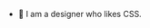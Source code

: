 - 👀 I am a designer who likes CSS.

<!---
cookievscupcake/cookievscupcake is a ✨ special ✨ repository because its `README.md` (this file) appears on your GitHub profile.
You can click the Preview link to take a look at your changes.
--->
